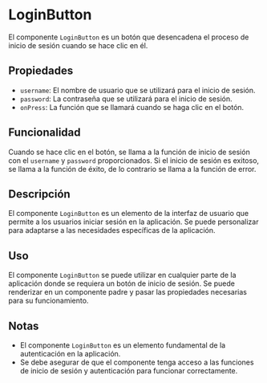 # LoginButton

El componente `LoginButton` es un botón que desencadena el proceso de inicio de sesión cuando se hace clic en él.

## Propiedades

* `username`: El nombre de usuario que se utilizará para el inicio de sesión.
* `password`: La contraseña que se utilizará para el inicio de sesión.
* `onPress`: La función que se llamará cuando se haga clic en el botón.

## Funcionalidad

Cuando se hace clic en el botón, se llama a la función de inicio de sesión con el `username` y `password` proporcionados. Si el inicio de sesión es exitoso, se llama a la función de éxito, de lo contrario se llama a la función de error.

## Descripción

El componente `LoginButton` es un elemento de la interfaz de usuario que permite a los usuarios iniciar sesión en la aplicación. Se puede personalizar para adaptarse a las necesidades específicas de la aplicación.

## Uso

El componente `LoginButton` se puede utilizar en cualquier parte de la aplicación donde se requiera un botón de inicio de sesión. Se puede renderizar en un componente padre y pasar las propiedades necesarias para su funcionamiento.

## Notas

* El componente `LoginButton` es un elemento fundamental de la autenticación en la aplicación.
* Se debe asegurar de que el componente tenga acceso a las funciones de inicio de sesión y autenticación para funcionar correctamente.
